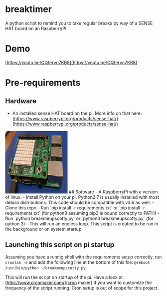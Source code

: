 # breaktimer
A python script to remind you to take regular breaks by way of a SENSE HAT board on an RaspberryPI

# Demo
[https://youtu.be/QQferyn7KB8](https://youtu.be/QQferyn7KB8)
# Pre-requirements
## Hardware
- An installed sense HAT board on the pi. More info on that here: [https://www.raspberrypi.org/products/sense-hat/](https://www.raspberrypi.org/products/sense-hat/)
<img src="https://github.com/charljvv/breaktimer/blob/master/assets/sense-hat-pic.jpg" width="200" height="200">
## Software
- A RaspberryPi with a version of linux.
- Install Python on your pi. Python2.7 is usually installed with most debian distributions. This code should be compatible with v3.6 as well.
- Clone this repo
- Run `pip install -r requirements.txt` or `pip install -r requirements.txt` (for python3 assuming pip3 is bound correctly to PATH)
- Run `python breakmeupscotty.py` or `python3 breakmeupscotty.py` (for python 3)
- This will run an endless loop. This script is created to be run in the background or on system startup.

## Launching this script on pi startup
Assuming you have a runnig shell with the requirements setup correctly.
run `crontab -e`
and add the following line at the bottom of this file:
`@reboot /usr/bin/python ~/breakmeupscotty.py`

This will run the script on startup of the pi. Have a look at [http://www.cronmaker.com/](cron maker) if you want to customize the frequency of the script running.
Cron setup is out of scope for this project.